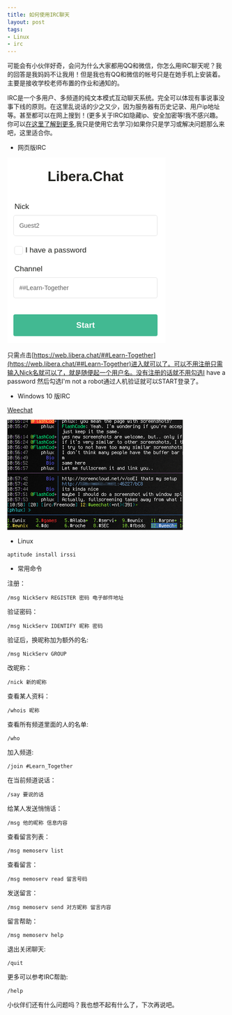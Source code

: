 ```yaml
---
title: 如何使用IRC聊天
layout: post
tags:
- Linux
- irc
---
```


可能会有小伙伴好奇，会问为什么大家都用QQ和微信，你怎么用IRC聊天呢？我的回答是我妈妈不让我用！但是我也有QQ和微信的帐号只是在她手机上安装着。主要是接收学校老师布置的作业和通知的。

IRC是一个多用户、多频道的纯文本模式互动聊天系统。完全可以体现有事说事没事下线的原则。在这里乱说话的少之又少，因为服务器有历史记录、用户ip地址等。甚至都可以在网上搜到！(更多关于IRC如隐藏ip、安全加密等!我不感兴趣。你可以[在这里了解到更多](https://en.wikipedia.org/wiki/Internet_Relay_Chat),我只是使用它去学习)如果你只是学习或解决问题那么来吧，这里适合你。

- 网页版IRC

[![](/images/web_irc.png)](https://web.libera.chat/##Learn-Together)

只需点击[https://web.libera.chat/##Learn-Together](https://web.libera.chat/##Learn-Together)进入就可以了。可以不用注册只需输入Nick名就可以了，就是随便起一个用户名。没有注册的话就不用勾选I have a password 然后勾选I'm not a robot通过人机验证就可以START登录了。

- Windows 10 版IRC

[Weechat](https://weechat.org/)

[![](/images/pc_irc.png)](https://weechat.org/)

- Linux

```
aptitude install irssi
```

- 常用命令

注册：

```
/msg NickServ REGISTER 密码 电子邮件地址
```

验证密码：

```
/msg NickServ IDENTIFY 昵称 密码
```

验证后，换昵称加为额外的名:

```
/msg NickServ GROUP
```

改昵称：

```
/nick 新的昵称
```

查看某人资料：

```
/whois 昵称
```

查看所有频道里面的人的名单:

```
/who
```

加入频道:

```
/join #Learn_Together
```

在当前频道说话：

```
/say 要说的话
```

给某人发送悄悄话：

```
/msg 他的昵称 信息内容
```

查看留言列表：

```
/msg memoserv list
```

查看留言：

```
/msg memoserv read 留言号码
```

发送留言：

```
/msg memoserv send 对方妮称 留言内容
```

留言帮助：

```
/msg memoserv help
```

退出关闭聊天:

```
/quit
```

更多可以参考IRC帮助:

```
/help
```

小伙伴们还有什么问题吗？我也想不起有什么了，下次再说吧。


